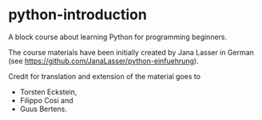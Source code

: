 # python-introduction
A block course about learning Python for programming beginners.

The course materials have been initially created by Jana Lasser in German (see https://github.com/JanaLasser/python-einfuehrung).

Credit for translation and extension of the material goes to
- Torsten Eckstein,
- Filippo Cosi and 
- Guus Bertens.
